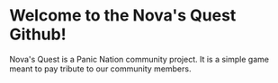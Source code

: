 # Welcome to the Nova's Quest Github!
Nova's Quest is a Panic Nation community project. It is a simple game meant to pay tribute to our community members.
